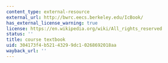 ```yaml
---
content_type: external-resource
external_url: http://bwrc.eecs.berkeley.edu/IcBook/
has_external_license_warning: true
license: https://en.wikipedia.org/wiki/All_rights_reserved
status: ''
title: course textbook
uid: 304173f4-b521-4329-9dc1-0268692018aa
wayback_url: ''
---
```

